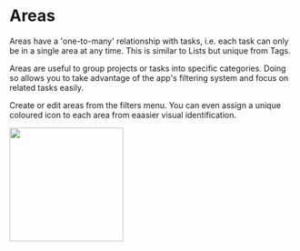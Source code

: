 # Areas

Areas have a 'one-to-many' relationship with tasks, i.e. each task can only be in a single area at any time. This is similar to Lists but unique from Tags.

Areas are useful to group projects or tasks into specific categories. Doing so allows you to take advantage of the app's filtering system and focus on related tasks easily.

Create or edit areas from the filters menu. You can even assign a unique coloured icon to each area from eaasier visual identification.

<img src="https://beetee17.github.io/docs/assets/YataDemoGifs/EditAreaDemo.gif" width="200">
